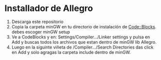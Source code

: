 # Installador de Allegro

1. Descarga este repositorio
2. Copia la carpeta minGW en tu directorio de instalación de [Code::Blocks](http://www.codeblocks.org/downloads). debes escoger minGW setup
3. Ve a CodeBlocks y en: Settings/Compiler.../Linker settings y pulsa en Add y buscas todos los archivos que estan dentro de minGW lib Allegro.
4. Luego en la siguinte viñeta de /Compiler.../Search Directories das click en Add y solo agragas la carpeta include dentro de minGW.
